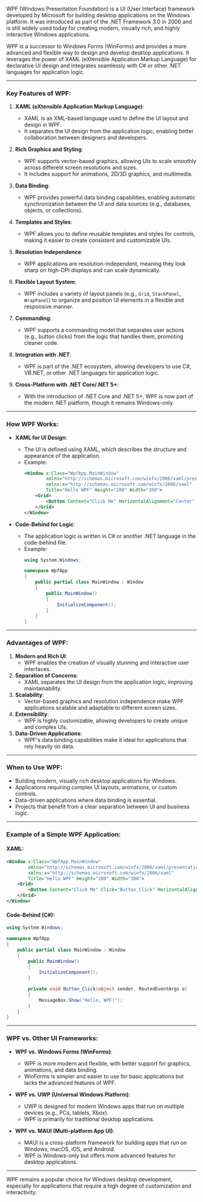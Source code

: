 WPF (Windows Presentation Foundation) is a UI (User Interface) framework developed by Microsoft for building desktop applications on the Windows platform. It was introduced as part of the .NET Framework 3.0 in 2006 and is still widely used today for creating modern, visually rich, and highly interactive Windows applications.

WPF is a successor to Windows Forms (WinForms) and provides a more advanced and flexible way to design and develop desktop applications. It leverages the power of XAML (eXtensible Application Markup Language) for declarative UI design and integrates seamlessly with C# or other .NET languages for application logic.

---

### Key Features of WPF:
1. **XAML (eXtensible Application Markup Language)**:
   - XAML is an XML-based language used to define the UI layout and design in WPF.
   - It separates the UI design from the application logic, enabling better collaboration between designers and developers.

2. **Rich Graphics and Styling**:
   - WPF supports vector-based graphics, allowing UIs to scale smoothly across different screen resolutions and sizes.
   - It includes support for animations, 2D/3D graphics, and multimedia.

3. **Data Binding**:
   - WPF provides powerful data binding capabilities, enabling automatic synchronization between the UI and data sources (e.g., databases, objects, or collections).

4. **Templates and Styles**:
   - WPF allows you to define reusable templates and styles for controls, making it easier to create consistent and customizable UIs.

5. **Resolution Independence**:
   - WPF applications are resolution-independent, meaning they look sharp on high-DPI displays and can scale dynamically.

6. **Flexible Layout System**:
   - WPF includes a variety of layout panels (e.g., `Grid`, `StackPanel`, `WrapPanel`) to organize and position UI elements in a flexible and responsive manner.

7. **Commanding**:
   - WPF supports a commanding model that separates user actions (e.g., button clicks) from the logic that handles them, promoting cleaner code.

8. **Integration with .NET**:
   - WPF is part of the .NET ecosystem, allowing developers to use C#, VB.NET, or other .NET languages for application logic.

9. **Cross-Platform with .NET Core/.NET 5+**:
   - With the introduction of .NET Core and .NET 5+, WPF is now part of the modern .NET platform, though it remains Windows-only.

---

### How WPF Works:
- **XAML for UI Design**:
  - The UI is defined using XAML, which describes the structure and appearance of the application.
  - Example:
    ```xml
    <Window x:Class="WpfApp.MainWindow"
            xmlns="http://schemas.microsoft.com/winfx/2006/xaml/presentation"
            xmlns:x="http://schemas.microsoft.com/winfx/2006/xaml"
            Title="Hello WPF" Height="200" Width="300">
        <Grid>
            <Button Content="Click Me" HorizontalAlignment="Center" VerticalAlignment="Center" />
        </Grid>
    </Window>
    ```

- **Code-Behind for Logic**:
  - The application logic is written in C# or another .NET language in the code-behind file.
  - Example:
    ```csharp
    using System.Windows;

    namespace WpfApp
    {
        public partial class MainWindow : Window
        {
            public MainWindow()
            {
                InitializeComponent();
            }
        }
    }
    ```

---

### Advantages of WPF:
1. **Modern and Rich UI**:
   - WPF enables the creation of visually stunning and interactive user interfaces.
2. **Separation of Concerns**:
   - XAML separates the UI design from the application logic, improving maintainability.
3. **Scalability**:
   - Vector-based graphics and resolution independence make WPF applications scalable and adaptable to different screen sizes.
4. **Extensibility**:
   - WPF is highly customizable, allowing developers to create unique and complex UIs.
5. **Data-Driven Applications**:
   - WPF's data binding capabilities make it ideal for applications that rely heavily on data.

---

### When to Use WPF:
- Building modern, visually rich desktop applications for Windows.
- Applications requiring complex UI layouts, animations, or custom controls.
- Data-driven applications where data binding is essential.
- Projects that benefit from a clear separation between UI and business logic.

---

### Example of a Simple WPF Application:
#### XAML:
```xml
<Window x:Class="WpfApp.MainWindow"
        xmlns="http://schemas.microsoft.com/winfx/2006/xaml/presentation"
        xmlns:x="http://schemas.microsoft.com/winfx/2006/xaml"
        Title="Hello WPF" Height="200" Width="300">
    <Grid>
        <Button Content="Click Me" Click="Button_Click" HorizontalAlignment="Center" VerticalAlignment="Center" />
    </Grid>
</Window>
```

#### Code-Behind (C#):
```csharp
using System.Windows;

namespace WpfApp
{
    public partial class MainWindow : Window
    {
        public MainWindow()
        {
            InitializeComponent();
        }

        private void Button_Click(object sender, RoutedEventArgs e)
        {
            MessageBox.Show("Hello, WPF!");
        }
    }
}
```

---

### WPF vs. Other UI Frameworks:
- **WPF vs. Windows Forms (WinForms)**:
  - WPF is more modern and flexible, with better support for graphics, animations, and data binding.
  - WinForms is simpler and easier to use for basic applications but lacks the advanced features of WPF.

- **WPF vs. UWP (Universal Windows Platform)**:
  - UWP is designed for modern Windows apps that run on multiple devices (e.g., PCs, tablets, Xbox).
  - WPF is primarily for traditional desktop applications.

- **WPF vs. MAUI (Multi-platform App UI)**:
  - MAUI is a cross-platform framework for building apps that run on Windows, macOS, iOS, and Android.
  - WPF is Windows-only but offers more advanced features for desktop applications.

---

WPF remains a popular choice for Windows desktop development, especially for applications that require a high degree of customization and interactivity.